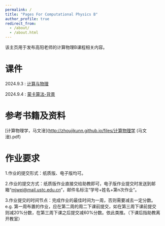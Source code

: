 ```yaml
---
permalink: /
title: "Pages For Computational Physics B"
author_profile: true
redirect_from: 
  - /about/
  - /about.html
---
```

该主页用于发布高阳老师的计算物理B课程相关内容。

课件
======
2024.9.3 : [计算与物理](http://zhoujikunn.github.io/files/计算与物理.pdf)

2024.9.4 : [蒙卡算法-背景](http://zhoujikunn.github.io/files/蒙卡算法-背景.pdf)


参考书籍及资料
======
[计算物理学，马文淦](http://zhoujikunn.github.io/files/计算物理学 (马文淦).pdf)


作业要求
======
1.作业的提交形式：纸质版、电子版均可。

2.作业的提交方式：纸质版作业直接交给助教即可，电子版作业提交时发送到邮箱“mjwei@mail.ustc.edu.cn”，邮件名标注“学号+姓名+第n次作业”。

3.作业提交的时间节点：完成作业的最佳时间为一周，否则需要减去一定分数。e.g. 第一周布置的作业，应在第二周的周二下课前提交，如在第三周下课前提交则减20%分数，在第三周下课之后提交减60%分数。依此类推。（下课后指助教离开教室）

